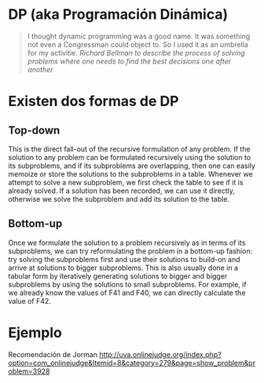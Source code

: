 # DP (aka Programación Dinámica)

> I thought dynamic programming was a good name. It was something not even a Congressman could object to. So I used it as an umbrella for my activitie. <cite>Richard Bellman to describe the process of solving problems where one needs to find the best decisions one after another</cite>


# Existen dos formas de DP

## Top-down

This is the direct fall-out of the recursive formulation of any problem. If the solution to any problem can be formulated recursively using the solution to its subproblems, and if its subproblems are overlapping, then one can easily memoize or store the solutions to the subproblems in a table. Whenever we attempt to solve a new subproblem, we first check the table to see if it is already solved. If a solution has been recorded, we can use it directly, otherwise we solve the subproblem and add its solution to the table.


## Bottom-up

Once we formulate the solution to a problem recursively as in terms of its subproblems, we can try reformulating the problem in a bottom-up fashion: try solving the subproblems first and use their solutions to build-on and arrive at solutions to bigger subproblems. This is also usually done in a tabular form by iteratively generating solutions to bigger and bigger subproblems by using the solutions to small subproblems. For example, if we already know the values of F41 and F40, we can directly calculate the value of F42.

# Ejemplo

Recomendación de Jorman http://uva.onlinejudge.org/index.php?option=com_onlinejudge&Itemid=8&category=279&page=show_problem&problem=3928
